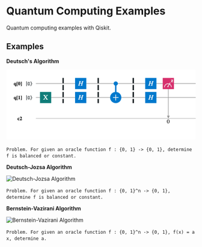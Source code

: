 # Quantum Computing Examples
Quantum computing examples with Qiskit.

## Examples

**Deutsch's Algorithm**

![Deutsch's Algorithm](./circuit_diagrams/01_deutsch.png)

```Problem. For given an oracle function f : {0, 1} -> {0, 1}, determine f is balanced or constant.``` 

**Deutsch-Jozsa Algorithm**

![Deutsch-Jozsa Algorithm](./circuit_diagrams/02_deutsch_jozsa.png)

```Problem. For given an oracle function f : {0, 1}^n -> {0, 1}, determine f is balanced or constant.``` 

**Bernstein-Vazirani Algorithm**

![Bernstein-Vazirani Algorithm](./circuit_diagrams/03_bernstein_vazirani.png)

```Problem. For given an oracle function f : {0, 1}^n -> {0, 1}, f(x) = a x, determine a.``` 
